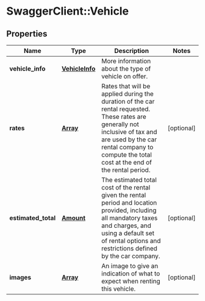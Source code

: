# SwaggerClient::Vehicle

## Properties
Name | Type | Description | Notes
------------ | ------------- | ------------- | -------------
**vehicle_info** | [**VehicleInfo**](VehicleInfo.md) | More information about the type of vehicle on offer. |
**rates** | [**Array<Rate>**](Rate.md) | Rates that will be applied during the duration of the car rental requested. These rates are generally not inclusive of tax and are used by the car rental company to compute the total cost at the end of the rental period. | [optional]
**estimated_total** | [**Amount**](Amount.md) | The estimated total cost of the rental given the rental period and location provided, including all mandatory taxes and charges, and using a default set of rental options and restrictions defined by the car company. | [optional]
**images** | [**Array<Image>**](Image.md) | An image to give an indication of what to expect when renting this vehicle. | [optional]


